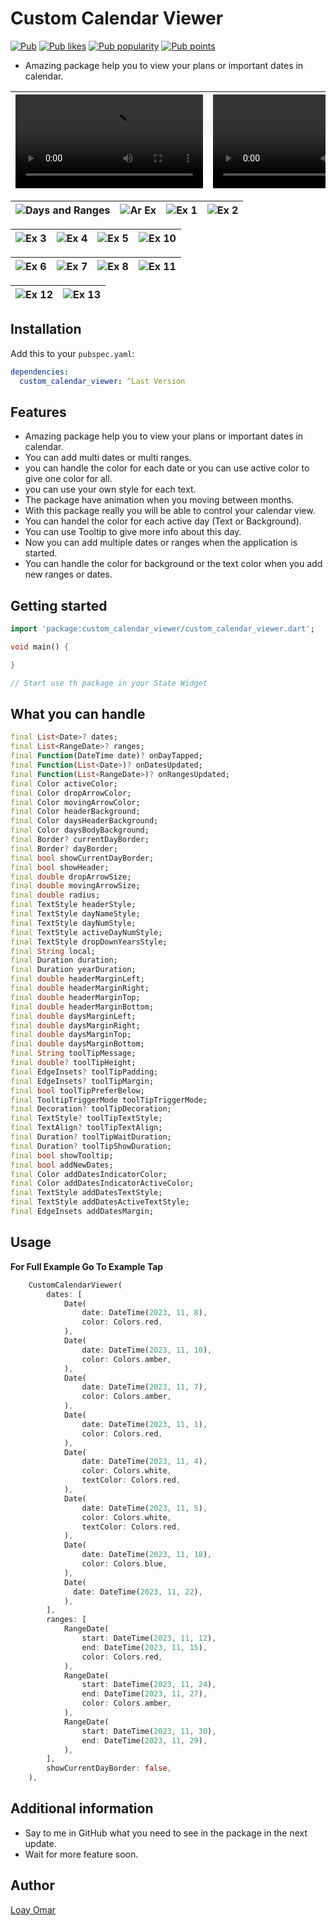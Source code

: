 # Custom Calendar Viewer

<a href="https://pub.dev/packages/custom_calendar_viewer"><img src="https://img.shields.io/pub/v/custom_calendar_viewer.svg" alt="Pub"></a>
<a href="https://pub.dev/packages/custom_calendar_viewer/score"><img src="https://img.shields.io/pub/likes/custom_calendar_viewer?logo=flutter" alt="Pub likes"></a>
<a href="https://pub.dev/packages/custom_calendar_viewer/score"><img src="https://img.shields.io/pub/popularity/custom_calendar_viewer?logo=flutter" alt="Pub popularity"></a>
<a href="https://pub.dev/packages/custom_calendar_viewer/score"><img src="https://img.shields.io/pub/points/custom_calendar_viewer?logo=flutter" alt="Pub points"></a>

* Amazing package help you to view your plans or important dates in calendar.

| ![V2](https://github.com/LoayOmar/Custom_Calendar_Viewer/blob/master/assets/gifs/V2.mp4) | ![V3](https://github.com/LoayOmar/Custom_Calendar_Viewer/blob/master/assets/gifs/V3.mp4) |
|:-----------------------------------------------------------------------------------------------------:|:-----------------------------------------------------------------------------------------------------:|

|         ![Days and Ranges](https://raw.githubusercontent.com/LoayOmar/Custom_Calendar_Viewer/master/assets/gifs/V1.gif)          |             ![Ar Ex](https://raw.githubusercontent.com/LoayOmar/Custom_Calendar_Viewer/master/assets/images/9.jpeg)             |             ![Ex 1](https://raw.githubusercontent.com/LoayOmar/Custom_Calendar_Viewer/master/assets/images/1.jpeg)              |            ![Ex 2](https://raw.githubusercontent.com/LoayOmar/Custom_Calendar_Viewer/master/assets/images/2.jpeg)             |
|:--------------------------------------------------------------------------------------------------------------------------------:|:-------------------------------------------------------------------------------------------------------------------------------:|:-------------------------------------------------------------------------------------------------------------------------------:|:-----------------------------------------------------------------------------------------------------------------------------:|

| ![Ex 3](https://raw.githubusercontent.com/LoayOmar/Custom_Calendar_Viewer/master/assets/images/3.jpeg) | ![Ex 4](https://raw.githubusercontent.com/LoayOmar/Custom_Calendar_Viewer/master/assets/images/4.jpeg) | ![Ex 5](https://raw.githubusercontent.com/LoayOmar/Custom_Calendar_Viewer/master/assets/images/5.jpeg) | ![Ex 10](https://raw.githubusercontent.com/LoayOmar/Custom_Calendar_Viewer/master/assets/images/10.jpeg) |
|:------------------------------------------------------------------------------------------------------:|:------------------------------------------------------------------------------------------------------:|:------------------------------------------------------------------------------------------------------:|:--------------------------------------------------------------------------------------------------------:|

| ![Ex 6](https://raw.githubusercontent.com/LoayOmar/Custom_Calendar_Viewer/master/assets/images/6.jpeg) | ![Ex 7](https://raw.githubusercontent.com/LoayOmar/Custom_Calendar_Viewer/master/assets/images/7.jpeg) | ![Ex 8](https://raw.githubusercontent.com/LoayOmar/Custom_Calendar_Viewer/master/assets/images/8.jpeg) | ![Ex 11](https://raw.githubusercontent.com/LoayOmar/Custom_Calendar_Viewer/master/assets/images/11.jpeg) |
|:------------------------------------------------------------------------------------------------------:|:------------------------------------------------------------------------------------------------------:|:------------------------------------------------------------------------------------------------------:|:--------------------------------------------------------------------------------------------------------:|

| ![Ex 12](https://raw.githubusercontent.com/LoayOmar/Custom_Calendar_Viewer/master/assets/images/12.jpeg) | ![Ex 13](https://raw.githubusercontent.com/LoayOmar/Custom_Calendar_Viewer/master/assets/images/13.jpeg) |
|:--------------------------------------------------------------------------------------------------------:|:--------------------------------------------------------------------------------------------------------:|

## Installation

Add this to your `pubspec.yaml`:

```yaml
dependencies:
  custom_calendar_viewer: ^Last Version
  ```

## Features

* Amazing package help you to view your plans or important dates in calendar.
* You can add multi dates or multi ranges.
* you can handle the color for each date or you can use active color to give one color for all.
* you can use your own style for each text.
* The package have animation when you moving between months.
* With this package really you will be able to control your calendar view.
* You can handel the color for each active day (Text or Background).
* You can use Tooltip to give more info about this day.
* Now you can add multiple dates or ranges when the application is started.
* You can handle the color for background or the text color when you add new ranges or dates.

## Getting started

```dart
import 'package:custom_calendar_viewer/custom_calendar_viewer.dart';

void main() {

}

// Start use th package in your State Widget
  ```

## What you can handle

```dart
final List<Date>? dates;
final List<RangeDate>? ranges;
final Function(DateTime date)? onDayTapped;
final Function(List<Date>)? onDatesUpdated;
final Function(List<RangeDate>)? onRangesUpdated;
final Color activeColor;
final Color dropArrowColor;
final Color movingArrowColor;
final Color headerBackground;
final Color daysHeaderBackground;
final Color daysBodyBackground;
final Border? currentDayBorder;
final Border? dayBorder;
final bool showCurrentDayBorder;
final bool showHeader;
final double dropArrowSize;
final double movingArrowSize;
final double radius;
final TextStyle headerStyle;
final TextStyle dayNameStyle;
final TextStyle dayNumStyle;
final TextStyle activeDayNumStyle;
final TextStyle dropDownYearsStyle;
final String local;
final Duration duration;
final Duration yearDuration;
final double headerMarginLeft;
final double headerMarginRight;
final double headerMarginTop;
final double headerMarginBottom;
final double daysMarginLeft;
final double daysMarginRight;
final double daysMarginTop;
final double daysMarginBottom;
final String toolTipMessage;
final double? toolTipHeight;
final EdgeInsets? toolTipPadding;
final EdgeInsets? toolTipMargin;
final bool toolTipPreferBelow;
final TooltipTriggerMode toolTipTriggerMode;
final Decoration? toolTipDecoration;
final TextStyle? toolTipTextStyle;
final TextAlign? toolTipTextAlign;
final Duration? toolTipWaitDuration;
final Duration? toolTipShowDuration;
final bool showTooltip;
final bool addNewDates;
final Color addDatesIndicatorColor;
final Color addDatesIndicatorActiveColor;
final TextStyle addDatesTextStyle;
final TextStyle addDatesActiveTextStyle;
final EdgeInsets addDatesMargin;
```

## Usage

**For Full Example Go To Example Tap**

```dart
    CustomCalendarViewer(
        dates: [
            Date(
                date: DateTime(2023, 11, 8),
                color: Colors.red,
            ),
            Date(
                date: DateTime(2023, 11, 10),
                color: Colors.amber,
            ),
            Date(
                date: DateTime(2023, 11, 7),
                color: Colors.amber,
            ),
            Date(
                date: DateTime(2023, 11, 1),
                color: Colors.red,
            ),
            Date(
                date: DateTime(2023, 11, 4),
                color: Colors.white,
                textColor: Colors.red,
            ),
            Date(
                date: DateTime(2023, 11, 5),
                color: Colors.white,
                textColor: Colors.red,
            ),
            Date(
                date: DateTime(2023, 11, 18),
                color: Colors.blue,
            ),
            Date(
              date: DateTime(2023, 11, 22),
            ),
        ],
        ranges: [
            RangeDate(
                start: DateTime(2023, 11, 12),
                end: DateTime(2023, 11, 15),
                color: Colors.red,
            ),
            RangeDate(
                start: DateTime(2023, 11, 24),
                end: DateTime(2023, 11, 27),
                color: Colors.amber,
            ),
            RangeDate(
                start: DateTime(2023, 11, 30),
                end: DateTime(2023, 11, 29),
            ),
        ],
        showCurrentDayBorder: false,
    ),
```

## Additional information

* Say to me in GitHub what you need to see in the package in the next update.
* Wait for more feature soon.

## Author

[Loay Omar](https://github.com/LoayOmar)